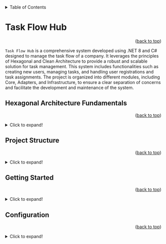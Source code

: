 <a name="readme-top"></a>

<details>
    <summary>Table of Contents</summary>
    <ul>
        <li><a href="#task-flow-hub">Task Flow Hub</a></li>
        <li><a href="#hexagonal-architecture-fundamentals">Hexagonal Architecture Fundamentals</a></li>
        <li><a href="#project-structure">Project Structure</a></li>
        <li><a href="#getting-started">Getting Started</a></li>
        <li><a href="#configuration">Configuration</a></li>
    </ul>
</details>

# Task Flow Hub

<p align="right">(<a href="#readme-top">back to top</a>)</p>

`Task Flow Hub` is a comprehensive system developed using .NET 8 and C# designed to manage the task flow of a company. It leverages the principles of Hexagonal and Clean Architecture to provide a robust and scalable solution for task management. This system includes functionalities such as creating new users, managing tasks, and handling user registrations and task assignments. The project is organized into different modules, including Core, Adapters, and Infrastructure, to ensure a clear separation of concerns and facilitate the development and maintenance of the system.

## Hexagonal Architecture Fundamentals

<p align="right">(<a href="#readme-top">back to top</a>)</p>

<details>
    <summary>Click to expand!</summary>
The essence of Hexagonal Architecture lies in the clear separation between the core application logic and the interaction points with the external world. This separation is achieved through the use of:

- **Adapters**: Concrete implementations of the ports, adapted to specific means of communication or technologies. For example, an adapter might be responsible for receiving HTTP requests and converting them into calls to the application logic, or for publishing messages in a Kafka topic based on events within the application.

    - **Inbound Adapters**: Handle the communication between the external world and the application. They are responsible for receiving requests from external clients and translating them into calls to the application logic.

    - **Outbound Adapters**: Handle the communication between the application and the external world. They are responsible for executing external actions requested by the application logic, such as writing to a database or sending messages to a message broker.

- **Core**: Contains the essential business logic and domain models. This is the part of the application that encapsulates fundamental rules and operations, such as creating users, managing tasks, and handling task assignments.

    - **Domain Models**: Represent the core concepts of the application domain. They encapsulate the business rules and behaviors that govern the application's behavior.

    - **Application**: Contains the `use cases` and business logic of the application. It orchestrates the interactions between the domain models and the adapters, ensuring that the application's business rules are enforced.

- **Infrastructure**: Provides the necessary infrastructure for the application to run, including database configurations, such as migrations and entity mappings, and other infrastructure-related concerns.

    - **Database**: Contains the database configurations, such as migrations and entity mappings, needed to persist the application's data.

    - **Security**: Contains the security-related configurations, such as authentication and authorization mechanisms, needed to secure the application.

By organizing the application into these distinct modules, Hexagonal Architecture promotes a clear separation of concerns and a modular, flexible structure that facilitates the development and maintenance of the system.

### Benefits of Hexagonal Architecture

- **Modularity**: The clear separation of concerns between the core application logic and the adapters makes it easier to understand and maintain the system.

- **Flexibility**: The modular structure allows for easy integration of new adapters or changes to existing ones without affecting the core application logic.

- **Testability**: The separation of concerns makes it easier to write unit tests for the core application logic and the adapters, ensuring that the system behaves as expected.

- **Scalability**: The modular structure allows for the system to scale by adding new adapters or scaling the core application logic independently.

- **Maintainability**: The clear separation of concerns and modular structure make it easier to maintain and extend the system over time.

</details>

## Project Structure

<p align="right">(<a href="#readme-top">back to top</a>)</p>

<details>
    <summary>Click to expand!</summary>

The project is organized into different modules, each serving a specific purpose within the system. The main modules are:

```
├── docker-setup
├── docs
│   └── design-docs
├── src
│   ├── Adapters
│   │   ├── Inbounds
│   │   │   └── TaskFlowHubHttpApi
│   │   └── Outbounds
│   │       └── MySqlDbAdapter
│   ├── Core
│   │   ├── Application
│   │   └── Domain
│   └── Infrastructure
│       ├── Database
│       │   └── MySqlDb
│       └── Security
└── test
    ├── IntegrationTests
    │   └── MySqlDbAdapterTests
    └── UnitTests
```

- **docker-setup**: Contains the Docker Compose configuration files for setting up the development environment.

- **docs**: Contains the documentation for the project, including design documents and other relevant information.

    - **design-docs**: Contains the design documents for the project, detailing the architecture, design decisions, and other relevant information.

- **src**: Contains the source code for the project, organized into different modules.

    - **Adapters**: Contains the concrete implementations of the ports, adapted to specific means of communication or technologies.

        - **Inbounds**: Contains the inbound adapters responsible for handling the communication between the external world and the application.

            - **TaskFlowHubHttpApi**: Handles the HTTP communication between the external clients and the application.

        - **Outbounds**: Contains the outbound adapters responsible for handling the communication between the application and the external world.

            - **MySqlDbAdapter**: Handles the communication with the MySQL database.

    - **Core**: Contains the essential business logic and domain models of the application.

        - **Application**: Contains the use cases and business logic of the application.

        - **Domain**: Contains the domain models that represent the core concepts of the application domain.

    - **Infrastructure**: Contains the infrastructure-related configurations and implementations.

        - **Database**:

            - **MySqlDb**: Contains the database configurations, such as migrations and entity mappings, needed to persist the application's data.

        - **Security**: Contains the security-related configurations, such as authentication and authorization mechanisms, needed to secure the application.

- **test**: Contains the test code for the project, organized into different test suites.
    
    - **IntegrationTests**: Contains the integration tests for the project.
    
        - **MySqlDbAdapterTests**: Contains the integration tests for the MySQL database adapter.
    
    - **UnitTests**: Contains the unit tests for the project.

</details>

## Getting Started

<p align="right">(<a href="#readme-top">back to top</a>)</p>

<details>
    <summary>Click to expand!</summary>

To get started with the project, follow these steps:

1. **Clone the Repository**:

    ```bash
    git clone https://github.com/chariondm/task-flow-hub.git
    ```

2. **Navigate to the Project Directory**:

    ```bash
    cd task-flow-hub
    ```

3. **Set Up the Development Environment**:

    ```bash
    docker compose -f docker-setup/docker-compose.services.yml up -d
    ```

4. **Build the Project**:
    
    ```bash
    dotnet build
    ```

    :warning: **Note**: You may need to install the required .NET SDK version specified in the [global.json](global.json) file.

5. **Run the Project**:

    ```bash
    dotnet run --project src/Adapters/Inbounds/TaskFlowHubHttpApi/TaskFlowHubHttpApi.csproj
    ```

    :warning: **Note**: You may need to set the environment variables required by the application. Refer to the [Configuration](#configuration) section for more information.

6. **Access the Application**:

    - The application will be accessible at http://localhost:5126/swagger/index.html.

7. **Run the Tests**:

    ```bash
    dotnet test
    ```

    :warning: **Note**: You may need to set up the `Set Up the Development Environment` step before running the tests.

</details>

## Configuration

<p align="right">(<a href="#readme-top">back to top</a>)</p>

<details>
    <summary>Click to expand!</summary>

The application can be configured using environment variables. The following environment variables are used by the application:

- **ConnectionStrings__DefaultConnection**: The connection string for the MySQL database.

- **JwtTokenSettings__Audience**: The audience for the JWT token.

- **JwtTokenSettings__Issuer**: The issuer for the JWT token.

- **JwtTokenSettings__Secret**: The secret key for the JWT token.

    - **Note**: The encryption algorithm used for the JWT token is `HS256` and the secret key requires a key size of at least `128` bits.

- **JwtTokenSettings__ExpirationInMinutes**: The expiration time for the JWT token in minutes.

### Example Configuration

```json
{
  "ConnectionStrings": {
    "DefaultConnection": "Host=localhost;Port=3306;Database=task_flow_hub_db;User Id=task_flow_hub_user;password=changeme_user;"
  },
  "JwtTokenSettings": {
    "Audience": "https://localhost:5126",
    "Issuer": "https://localhost:5126",
    "Secret": "D92BC749BE52BDA162BBB28A7677D3A3",
    "ExpiryInMinutes": 60
  },
  "Logging": {
    "LogLevel": {
      "Default": "Debug",
      "Microsoft.AspNetCore": "Warning"
    }
  }
}
```

</details>
